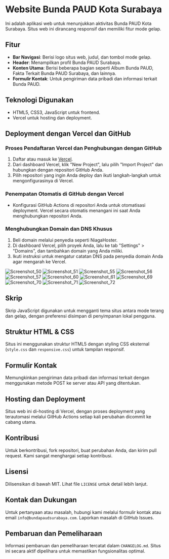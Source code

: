 # Website Bunda PAUD Kota Surabaya

Ini adalah aplikasi web untuk menunjukkan aktivitas Bunda PAUD Kota Surabaya. Situs web ini dirancang responsif dan memiliki fitur mode gelap.

## Fitur

- **Bar Navigasi**: Berisi logo situs web, judul, dan tombol mode gelap.
- **Header**: Menampilkan profil Bunda PAUD Surabaya.
- **Konten Utama**: Berisi beberapa bagian seperti Album Bunda PAUD, Fakta Terkait Bunda PAUD Surabaya, dan lainnya.
- **Formulir Kontak**: Untuk pengiriman data pribadi dan informasi terkait Bunda PAUD.

## Teknologi Digunakan

- HTML5, CSS3, JavaScript untuk frontend.
- Vercel untuk hosting dan deployment.

## Deployment dengan Vercel dan GitHub

### Proses Pendaftaran Vercel dan Penghubungan dengan GitHub

1. Daftar atau masuk ke [Vercel](https://vercel.com).
2. Dari dashboard Vercel, klik "New Project", lalu pilih "Import Project" dan hubungkan dengan repositori GitHub Anda.
3. Pilih repositori yang ingin Anda deploy dan ikuti langkah-langkah untuk mengonfigurasinya di Vercel.

### Penempatan Otomatis di GitHub dengan Vercel

- Konfigurasi GitHub Actions di repositori Anda untuk otomatisasi deployment. Vercel secara otomatis menangani ini saat Anda menghubungkan repositori Anda.

### Menghubungkan Domain dan DNS Khusus

1. Beli domain melalui penyedia seperti NiagaHoster.
2. Di dashboard Vercel, pilih proyek Anda, lalu ke tab "Settings" > "Domains", dan tambahkan domain yang Anda miliki.
3. Ikuti instruksi untuk mengatur catatan DNS pada penyedia domain Anda agar mengarah ke Vercel.
   
![Screenshot_50](https://github.com/RevoU-FSSE-4/module-2-aera41/assets/157816177/a619efa6-7f90-4dda-aeff-5d113d1e50ff)
![Screenshot_51](https://github.com/RevoU-FSSE-4/module-2-aera41/assets/157816177/20aade10-58f0-4e44-9f57-920cfce317e5)
![Screenshot_55](https://github.com/RevoU-FSSE-4/module-2-aera41/assets/157816177/fc2832b7-6144-4d2a-a2c7-601625545a9f)
![Screenshot_56](https://github.com/RevoU-FSSE-4/module-2-aera41/assets/157816177/2a7e8505-beae-4722-a4ef-bc8a87d3f253)
![Screenshot_57](https://github.com/RevoU-FSSE-4/module-2-aera41/assets/157816177/5dd0474e-3ec7-4da4-9bdb-0cece789dd0c)
![Screenshot_60](https://github.com/RevoU-FSSE-4/module-2-aera41/assets/157816177/d82ad934-1e7f-4e60-b46b-9ea4d9b4a044)
![Screenshot_61](https://github.com/RevoU-FSSE-4/module-2-aera41/assets/157816177/f5fcf8ba-57c8-41a8-a08d-024235440b76)
![Screenshot_69](https://github.com/RevoU-FSSE-4/module-2-aera41/assets/157816177/b52a1b30-ed80-49ef-9f77-8cf5519f22b5)
![Screenshot_70](https://github.com/RevoU-FSSE-4/module-2-aera41/assets/157816177/b7229f25-20e9-4fc0-a518-bfbfaa3e111d)
![Screenshot_71](https://github.com/RevoU-FSSE-4/module-2-aera41/assets/157816177/56bedd48-e68f-455b-817d-b258a552dc65)
![Screenshot_72](https://github.com/RevoU-FSSE-4/module-2-aera41/assets/157816177/7aca69e6-18f6-4860-8728-19f845199ad0)

## Skrip

Skrip JavaScript digunakan untuk mengganti tema situs antara mode terang dan gelap, dengan preferensi disimpan di penyimpanan lokal pengguna.

## Struktur HTML & CSS

Situs ini menggunakan struktur HTML5 dengan styling CSS eksternal (`style.css` dan `responsive.css`) untuk tampilan responsif.

## Formulir Kontak

Memungkinkan pengiriman data pribadi dan informasi terkait dengan menggunakan metode POST ke server atau API yang ditentukan.

## Hosting dan Deployment

Situs web ini di-hosting di Vercel, dengan proses deployment yang terautomasi melalui GitHub Actions setiap kali perubahan dicommit ke cabang utama.

## Kontribusi

Untuk berkontribusi, fork repositori, buat perubahan Anda, dan kirim pull request. Kami sangat menghargai setiap kontribusi.

## Lisensi

Dilisensikan di bawah MIT. Lihat file `LICENSE` untuk detail lebih lanjut.

## Kontak dan Dukungan

Untuk pertanyaan atau masalah, hubungi kami melalui formulir kontak atau email `info@bundapaudsurabaya.com`. Laporkan masalah di GitHub Issues.

## Pembaruan dan Pemeliharaan

Informasi pembaruan dan pemeliharaan tercatat dalam `CHANGELOG.md`. Situs ini secara aktif dipelihara untuk memastikan fungsionalitas optimal.
